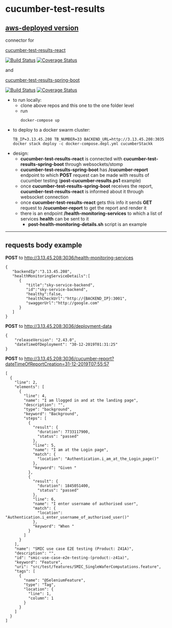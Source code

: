 # cucumber-test-results

[aws-deployed version](http://3.13.45.208:3035/)
---

connector for 

[cucumber-test-results-react](https://github.com/ArtemAlagizov/cucumber-test-results-react)

[![Build Status](https://travis-ci.org/ArtemAlagizov/cucumber-test-results-react.svg?branch=master)](https://travis-ci.org/ArtemAlagizov/cucumber-test-results-react)
[![Coverage Status](https://img.shields.io/coveralls/github/ArtemAlagizov/cucumber-test-results-react.svg)](https://coveralls.io/github/ArtemAlagizov/cucumber-test-results-react?branch=master)

and 

[cucumber-test-results-spring-boot](https://github.com/ArtemAlagizov/cucumber-test-results-spring-boot)

[![Build Status](https://travis-ci.org/ArtemAlagizov/cucumber-test-results-spring-boot.svg?branch=master)](https://travis-ci.org/ArtemAlagizov/cucumber-test-results-spring-boot)
[![Coverage Status](https://img.shields.io/coveralls/github/ArtemAlagizov/cucumber-test-results-spring-boot.svg)](https://coveralls.io/github/ArtemAlagizov/cucumber-test-results-spring-boot?branch=master)

* to run locally:
   * clone above repos and this one to the one folder level
   * run
      ```
      docker-compose up
      ```
* to deploy to a docker swarm cluster:
  ```
  TB_IP=3.13.45.208 TB_NUMBER=33 BACKEND_URL=http://3.13.45.208:3035 docker stack deploy -c docker-compose.depl.yml cucumberStackk
  ```
* design:
  * **cucumber-test-results-react** is connected with **cucumber-test-results-spring-boot** through websockets/stomp
  * **cucumber-test-results-spring-boot** has **/cucumber-report** endpoint to which **POST** request can be made with results of cucumber testing (**post-cucumber-results.ps1** example)
  * once **cucumber-test-results-spring-boot** receives the report, **cucumber-test-results-react** is informed about it through websocket connection
  * once **cucumber-test-results-react** gets this info it sends **GET** request to **/cucumber-report** to get the report and render it
  * there is an endpoint **/health-monitoring-services** to which a list of services **health** can be sent to it
    * **post-health-monitoring-details.sh** script is an example

---
  requests body example
---
**POST** to http://3.13.45.208:3036/health-monitoring-services
```
{
   "backendIp":"3.13.45.208",
   "healthMonitoringServiceDetails":[
      {
         "title":"sky-service-backend",
         "id":"sky-service-backend",
         "healthy":false,
         "healthCheckUrl":"http://{BACKEND_IP}:3001",
         "swaggerUrl":"http://google.com"
      }
   ]
}
```
**POST** to http://3.13.45.208:3036/deployment-data
```
{
	"releaseVersion": "2.43.0",
	"dateTimeOfDeployment": "30-12-2019T01:31:25"
}
```
**POST** to http://3.13.45.208:3036/cucumber-report?dateTimeOfReportCreation=31-12-2019T07:55:57
```
[
  {
    "line": 2,
    "elements": [
      {
        "line": 4,
        "name": "I am llogged in and at the landing page",
        "description": "",
        "type": "background",
        "keyword": "Background",
        "steps": [
          {
            "result": {
              "duration": 7733117900,
              "status": "passed"
            },
            "line": 5,
            "name": "I am at the Login page",
            "match": {
              "location": "Authentication.i_am_at_the_Login_page()"
            },
            "keyword": "Given "
          },
          {
            "result": {
              "duration": 1845051400,
              "status": "passed"
            },
            "line": 6,
            "name": "I enter username of authorised user",
            "match": {
              "location": "Authentication.i_enter_username_of_authorised_user()"
            },
            "keyword": "When "
          }
        ]
      }
    ],
    "name": "SMIC use case E2E testing (Product: Z41A)",
    "description": "",
    "id": "smic-use-case-e2e-testing-(product:-z41a)",
    "keyword": "Feature",
    "uri": "src/test/features/SMIC_SingleWaferComputations.feature",
    "tags": [
      {
        "name": "@SeleniumFeature",
        "type": "Tag",
        "location": {
          "line": 1,
          "column": 1
        }
      }
    ]
  }
]
```
